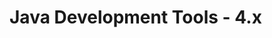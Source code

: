 # Java Development Tools - 4.x

<!--
---
## Java&trade; XX Support 
-->

<!--
---
## JUnit
-->

<!--
---
## Java Editor
-->

<!--
---
## Java Views and Dialogs
-->

<!--
---
## Java Compiler
-->

<!--
---
## Java Formatter
-->

<!--
---
## Debug
-->

<!--
### JDT Developers
--> 
